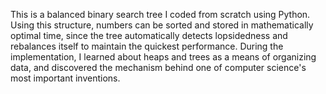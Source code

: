 This is a balanced binary search tree I coded from scratch using Python. Using this structure, numbers can be sorted and stored in mathematically optimal time, since the tree automatically detects lopsidedness and rebalances itself to maintain the quickest performance. During the implementation, I learned about heaps and trees as a means of organizing data, and discovered the mechanism behind one of computer science's most important inventions.
